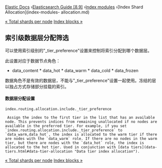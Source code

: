 

[Elastic Docs](/guide/) ›[Elasticsearch Guide [8.9]](index.md) ›[Index
modules](index-modules.md) ›[Index Shard Allocation](index-modules-
allocation.md)

[« Total shards per node](allocation-total-shards.md) [Index blocks
»](index-modules-blocks.md)

## 索引级数据层分配筛选

可以使用索引级别的"_tier_preference"设置来控制将索引分配到哪个数据层。

此设置对应于数据节点角色：

* data_content * data_hot * data_warm * data_cold * data_frozen

数据角色不是有效的数据层，不能与"_tier_preference"设置一起使用。冻结的层以独占方式存储部分挂载的索引。

#### 数据层分配设置

`index.routing.allocation.include._tier_preference`

     Assign the index to the first tier in the list that has an available node. This prevents indices from remaining unallocated if no nodes are available in the preferred tier. For example, if you set `index.routing.allocation.include._tier_preference` to `data_warm,data_hot`, the index is allocated to the warm tier if there are nodes with the `data_warm` role. If there are no nodes in the warm tier, but there are nodes with the `data_hot` role, the index is allocated to the hot tier. Used in conjunction with [data tiers](data-tiers.html#data-tier-allocation "Data tier index allocation"). 

[« Total shards per node](allocation-total-shards.md) [Index blocks
»](index-modules-blocks.md)
